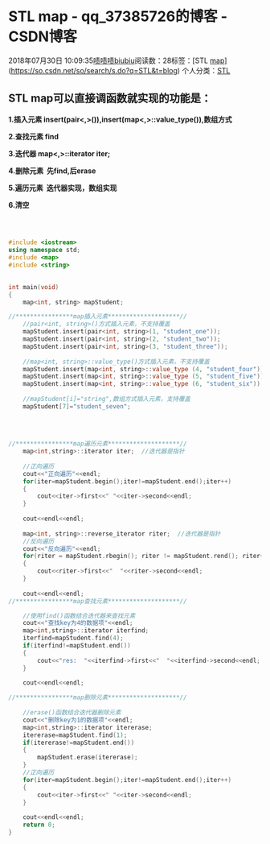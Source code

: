 # STL  map - qq_37385726的博客 - CSDN博客





2018年07月30日 10:09:35[啧啧啧biubiu](https://me.csdn.net/qq_37385726)阅读数：28标签：[STL																[map](https://so.csdn.net/so/search/s.do?q=map&t=blog)](https://so.csdn.net/so/search/s.do?q=STL&t=blog)
个人分类：[STL](https://blog.csdn.net/qq_37385726/article/category/7888287)








## **STL map可以直接调函数就实现的功能是：**

**1.插入元素 insert(pair<,>()),insert(map<,>::value_type()),数组方式**

**2.查找元素 find**

**3.迭代器 map<,>::iterator iter;**

**4.删除元素  先find,后erase**

**5.遍历元素  迭代器实现，数组实现**

**6.清空**



```cpp
​
​
​
#include <iostream>  
using namespace std;  
#include <map>  
#include <string>  

  
int main(void)  
{  
    map<int, string> mapStudent;  

//****************map插入元素********************//  
  	//pair<int, string>()方式插入元素，不支持覆盖 
    mapStudent.insert(pair<int, string>(1, "student_one"));  
    mapStudent.insert(pair<int, string>(2, "student_two"));  
    mapStudent.insert(pair<int, string>(3, "student_three"));  
    
    //map<int, string>::value_type()方式插入元素，不支持覆盖 
    mapStudent.insert(map<int, string>::value_type (4, "student_four")); 
    mapStudent.insert(map<int, string>::value_type (5, "student_five")); 
    mapStudent.insert(map<int, string>::value_type (6, "student_six")); 
    
    //mapStudent[i]="string",数组方式插入元素，支持覆盖 
	mapStudent[7]="student_seven"; 
  
  
  
  
//****************map遍历元素********************//  
  	map<int,string>::iterator iter;  //迭代器是指针   
  	
  	//正向遍历
  	cout<<"正向遍历"<<endl;
	for(iter=mapStudent.begin();iter!=mapStudent.end();iter++)
	{
		cout<<iter->first<<" "<<iter->second<<endl;
	} 
  	
  	cout<<endl<<endl;
  	
  	map<int, string>::reverse_iterator riter;  //迭代器是指针 
  	//反向遍历 
  	cout<<"反向遍历"<<endl;
    for(riter = mapStudent.rbegin(); riter != mapStudent.rend(); riter++)  
  	{
        cout<<riter->first<<"  "<<riter->second<<endl;  
	}  
	
	cout<<endl<<endl; 
//****************map查找元素********************//

	//使用find()函数结合迭代器来查找元素 
	cout<<"查找key为4的数据项"<<endl;
	map<int,string>::iterator iterfind;
	iterfind=mapStudent.find(4);
	if(iterfind!=mapStudent.end())
	{
		cout<<"res:  "<<iterfind->first<<"  "<<iterfind->second<<endl;	
	}
	
	cout<<endl<<endl;

//****************map删除元素********************// 
	
	//erase()函数结合迭代器删除元素
	cout<<"删除key为1的数据项"<<endl;
	map<int,string>::iterator itererase;
	itererase=mapStudent.find(1);
	if(itererase!=mapStudent.end())
	{
		mapStudent.erase(itererase);
	}
	//正向遍历
	for(iter=mapStudent.begin();iter!=mapStudent.end();iter++)
	{
		cout<<iter->first<<" "<<iter->second<<endl;
	} 
  	
  	cout<<endl<<endl;
	return 0;
}

​

​

​
```






